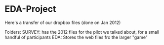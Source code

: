EDA-Project
===========

Here's a transfer of our dropbox files (done on Jan 2012)

Folders:
SURVEY: has the 2012 files for the pilot we talked about, for a small handful of participants
EDA: Stores the web files fro the  larger "game"

